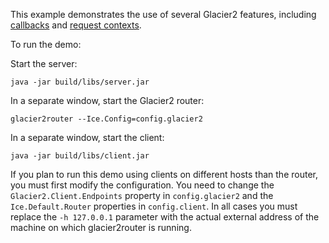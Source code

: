 This example demonstrates the use of several Glacier2 features, including
[callbacks][1] and [request contexts][2].

To run the demo:

Start the server:

```
java -jar build/libs/server.jar
```

In a separate window, start the Glacier2 router:

```
glacier2router --Ice.Config=config.glacier2
```

In a separate window, start the client:

```
java -jar build/libs/client.jar
```

If you plan to run this demo using clients on different hosts than the
router, you must first modify the configuration. You need to change
the `Glacier2.Client.Endpoints` property in `config.glacier2` and the
`Ice.Default.Router` properties in `config.client`. In all cases you must
replace the `-h 127.0.0.1` parameter with the actual external address
of the machine on which glacier2router is running.

[1]: https://doc.zeroc.com/ice/4.0/ice-services/glacier2/callbacks-through-glacier2
[2]: https://doc.zeroc.com/ice/4.0/ice-services/glacier2/how-glacier2-uses-request-contexts
